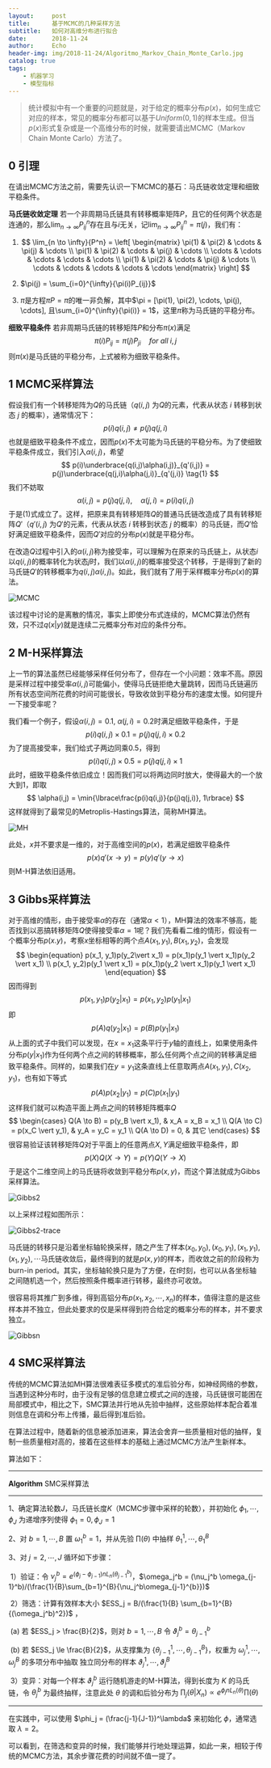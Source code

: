 ```yaml
---
layout:     post
title:      基于MCMC的几种采样方法
subtitle:   如何对高维分布进行拟合
date:       2018-11-24
author:     Echo
header-img: img/2018-11-24/Algoritmo_Markov_Chain_Monte_Carlo.jpg
catalog: true
tags:
    - 机器学习
    - 模型指标
---
```


> 统计模拟中有一个重要的问题就是，对于给定的概率分布$p(x)​$，如何生成它对应的样本，常见的概率分布都可以基于$Uniform(0, 1)​$的样本生成。但当$p(x)​$形式复杂或是一个高维分布的时候，就需要请出MCMC（Markov Chain Monte Carlo）方法了。

## 0 引理

在请出MCMC方法之前，需要先认识一下MCMC的基石：马氏链收敛定理和细致平稳条件。

**马氏链收敛定理** 若一个非周期马氏链具有转移概率矩阵$P$，且它的任何两个状态是连通的，那么$\lim_{n \to \infty}{P_{ij}^n}$存在且与$i$无关，记$\lim_{n \to \infty}{P_{ij}^n} = \pi(j)$，我们有：

1. $$
   \lim_{n \to \infty}{P^n} =  
   \left[
   \begin{matrix} 
   \pi(1) & \pi(2) & \cdots & \pi(j) & \cdots \\ 
   \pi(1) & \pi(2) & \cdots & \pi(j) & \cdots \\
   \cdots & \cdots & \cdots & \cdots & \cdots \\
   \pi(1) & \pi(2) & \cdots & \pi(j) & \cdots \\ 
   \cdots & \cdots & \cdots & \cdots & \cdots
   \end{matrix} 
   \right]
   $$

2. $\pi(j) = \sum_{i=0}^{\infty}{\pi(i)P_{ij}}$

3. $\pi$是方程$\pi{P} = \pi$的唯一非负解，其中$\pi = [\pi(1), \pi(2), \cdots, \pi(j), \cdots], 且\sum_{i=0}^{\infty}{\pi(i)} = 1$，这里$\pi$称为马氏链的平稳分布。 

**细致平稳条件** 若非周期马氏链的转移矩阵$P$和分布$\pi(x)$满足
$$
\pi(i)P_{ij} = \pi(j)P_{ji} \quad for\:all\;i,j
$$
则$\pi(x)$是马氏链的平稳分布，上式被称为细致平稳条件。



## 1 MCMC采样算法

假设我们有一个转移矩阵为$Q$的马氏链（$q(i,j)$ 为$Q$的元素，代表从状态 $i$ 转移到状态 $j$ 的概率），通常情况下：
$$
p(i)q(i,j) \neq p(j)q(j,i)
$$
也就是细致平稳条件不成立，因而$p(x)$不太可能为马氏链的平稳分布。为了使细致平稳条件成立，我们引入$\alpha(i,j)$，希望
$$
p(i)\underbrace{q(i,j)\alpha(i,j)}_{q'(i,j)} = p(j)\underbrace{q(j,i)\alpha(j,i)}_{q'(j,i)} \tag{1}
$$
我们不妨取
$$
\alpha(i,j) = p(j)q(j,i),\quad \alpha(j,i) = p(i)q(i,j)
$$
于是(1)式成立了。这样，把原来具有转移矩阵$Q$的普通马氏链改造成了具有转移矩阵$Q'$（$q'(i,j)$ 为$Q'$的元素，代表从状态 $i$ 转移到状态 $j$ 的概率）的马氏链，而$Q'$恰好满足细致平稳条件，因而$Q'$对应的分布$p(x)$就是平稳分布。

在改造$Q$过程中引入的$\alpha(i,j)$称为接受率，可以理解为在原来的马氏链上，从状态$i$以$q(i,j)$的概率转化为状态$j$时，我们以$\alpha(i,j)$的概率接受这个转移，于是得到了新的马氏链$Q'$的转移概率为$q(i,j)\alpha(i,j)$。如此，我们就有了用于采样概率分布$p(x)$的算法。

![MCMC](https://github.com/Echo-Ji/Echo-Ji.github.io/raw/master/img/2018-11-24/MCMC.PNG)

该过程中讨论的是离散的情况，事实上即使分布式连续的，MCMC算法仍然有效，只不过$q(x\vert y)$就是连续二元概率分布对应的条件分布。



## 2 M-H采样算法

上一节的算法虽然已经能够采样任何分布了，但存在一个小问题：效率不高。原因是采样过程中接受率$\alpha(i,j)$可能偏小，使得马氏链拒绝大量跳转，因而马氏链遍历所有状态空间所花费的时间可能很长，导致收敛到平稳分布的速度太慢。如何提升一下接受率呢？

我们看一个例子，假设$\alpha(i,j) = 0.1, \:\alpha(j,i) = 0.2$时满足细致平稳条件，于是
$$
p(i)q(i,j)\times 0.1 = p(j)q(j,i)\times 0.2
$$
为了提高接受率，我们给式子两边同乘0.5，得到
$$
p(i)q(i,j)\times 0.5 = p(j)q(j,i)\times 1
$$
此时，细致平稳条件依旧成立！因而我们可以将两边同时放大，使得最大的一个放大到1，即取
$$
\alpha(i,j) = \min{\lbrace\frac{p(i)q(i,j)}{p(j)q(j,i)}, 1\rbrace}
$$
这样就得到了最常见的Metroplis-Hastings算法，简称MH算法。

![MH](https://github.com/Echo-Ji/Echo-Ji.github.io/raw/master/img/2018-11-24/MH.PNG)

此处，$x$并不要求是一维的，对于高维空间的$p(x)$，若满足细致平稳条件
$$
p(x)q'(x \to y) = p(y)q'(y \to x)
$$
则M-H算法依旧适用。



## 3 Gibbs采样算法

对于高维的情形，由于接受率$\alpha$的存在（通常$\alpha < 1$），MH算法的效率不够高，能否找到以恶搞转移矩阵$Q$使得接受率$\alpha = 1$呢？我们先看看二维的情形，假设有一个概率分布$p(x.y)$，考察$x$坐标相等的两个点$A(x_1, y_1), B(x_1, y_2)$，会发现
$$
\begin{equation}
p(x_1, y_1)p(y_2\vert x_1) = p(x_1)p(y_1 \vert x_1)p(y_2 \vert x_1)  \\
p(x_1, y_2)p(y_1 \vert x_1) = p(x_1)p(y_2 \vert x_1)p(y_1 \vert x_1)
\end{equation}
$$
因而得到
$$
p(x_1, y_1)p(y_2 \vert x_1) = p(x_1, y_2)p(y_1 \vert x_1)
$$
即
$$
p(A)q(y_2 \vert x_1) = p(B)p(y_1 \vert x_1)
$$
从上面的式子中我们可以发现，在$x = x_1$这条平行于$y$轴的直线上，如果使用条件分布$p(y \vert x_1)$作为任何两个点之间的转移概率，那么任何两个点之间的转移满足细致平稳条件。同样的，如果我们在$y = y_1$这条直线上任意取两点$A(x_1, y_1), C(x_2, y_1)$，也有如下等式
$$
p(A)p(x_2 \vert y_1) = p(C)p(x_1 \vert y_1)
$$
这样我们就可以构造平面上两点之间的转移矩阵概率$Q$
$$
\begin{cases}
Q(A \to B) = p(y_B \vert x_1), & x_A = x_B = x_1 \\
Q(A \to C) = p(x_C \vert y_1), & y_A = y_C = y_1 \\
Q(A \to D) = 0, & 其它
\end{cases}
$$
很容易验证该转移矩阵$Q$对于平面上的任意两点$X, Y$满足细致平稳条件，即
$$
p(X)Q(X \to Y) = p(Y)Q(Y \to X)
$$
于是这个二维空间上的马氏链将收敛到平稳分布$p(x, y)$，而这个算法就成为Gibbs采样算法。

![Gibbs2](https://github.com/Echo-Ji/Echo-Ji.github.io/raw/master/img/2018-11-24/Gibbs2.PNG)

以上采样过程如图所示：

![Gibbs2-trace](https://github.com/Echo-Ji/Echo-Ji.github.io/raw/master/img/2018-11-24/Gibbs2-trace.jpg)

马氏链的转移只是沿着坐标轴轮换采样，随之产生了样本$(x_0, y_0), (x_0, y_1), (x_1, y_1), (x_1, y_2), \cdots$马氏链收敛后，最终得到的就是$p(x, y)$的样本，而收敛之前的阶段称为burn-in period。其实，坐标轴轮换只是为了方便，在$t$时刻，也可以从各坐标轴之间随机选一个，然后按照条件概率进行转移，最终亦可收敛。

很容易将其推广到多维，得到高铝分布$p(x_1, x_2, \cdots, x_n)$的样本，值得注意的是这些样本并不独立，但此处要求的仅是采样得到符合给定的概率分布的样本，并不要求独立。

![Gibbsn](https://github.com/Echo-Ji/Echo-Ji.github.io/raw/master/img/2018-11-24/Gibbsn.PNG)



## 4 SMC采样算法

传统的MCMC算法如MH算法很难表征多模式的准后验分布，如神经网络的参数，当遇到这种分布时，由于没有足够的信息建立模式之间的连接，马氏链很可能困在局部模式中，相比之下，SMC算法并行地从先验中抽样，这些原始样本配合着准则信息在调和分布上传播，最后得到准后验。

在算法过程中，随着新的信息被添加进来，算法会舍弃一些质量相对低的抽样，复制一些质量相对高的，接着在这些样本的基础上通过MCMC方法产生新样本。

算法如下：

---------------------------

**Algorithm** SMC采样算法

------------------------------

1、确定算法轮数$J$，马氏链长度$K$（MCMC步骤中采样的轮数），并初始化 $\phi_1,  \cdots, \phi_J$ 为递增序列使得 $\phi_1 = 0, \phi_J = 1$

2、对 $b = 1,\cdots,B$ 置 $\omega_1^b = 1$，并从先验 $\prod(\theta)$ 中抽样 $\theta_1^1, \cdots, \theta_1^B$

3、对 $j = 2, \cdots, J$ 循环如下步骤：

​	1）验证：令 $\nu_j^b = e^{(\phi_j - \phi_{j-1})nL_n(\theta_{j-1}^b)}$，$\omega_j^b = (\nu_j^b \omega_{j-1}^b)/(\frac{1}{B}\sum_{b=1}^{B}{\nu_j^b\omega_{j-1}^{b}})$

​	2）筛选：计算有效样本大小 $ESS_j = B/(\frac{1}{B} \sum_{b=1}^{B}{(\omega_j^b)^2})$ ，

​		(a) 若 $ESS_j > \frac{B}{2}$，则对 $b = 1, \cdots, B$ 令 $\vartheta_j^b = \theta_{j-1}^b$

​		(b) 若 $ESS_j \le \frac{B}{2}$，从支撑集为 $\lbrace \theta_{j-1}^1, \cdots, \theta_{j-1}^B\rbrace$，权重为 $\omega_j^1, \cdots, \omega_j^B$ 的多项分布中抽取		  独立同分布的样本 $\vartheta_j^1, \cdots, \vartheta_j^B$

​	3）变异：对每一个样本 $\vartheta_j^b$ 运行随机游走的M-H算法，得到长度为 $K$ 的马氏链，令 $\theta_j^b$ 为最终抽样，注意此处 $\theta$ 的调和后验分布为 $\prod_j(\theta \vert X_n) \propto e^{\phi_jnL_n(\theta)}\prod(\theta)$

---------------

在实践中，可以使用 $\phi_j = (\frac{j-1}{J-1})^\lambda$ 来初始化 $\phi$，通常选取 $\lambda = 2$。

可以看到，在筛选和变异的时候，我们能够并行地处理运算，如此一来，相较于传统的MCMC方法，其余步骤花费的时间就不值一提了。